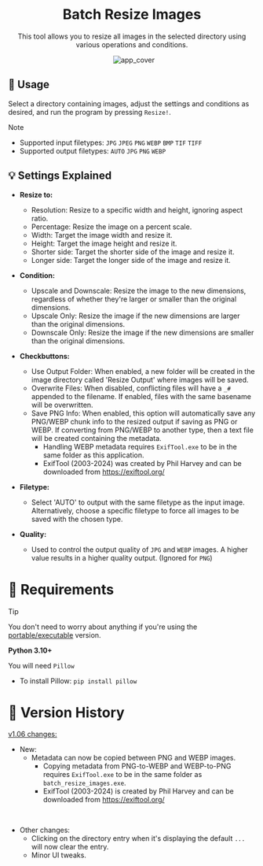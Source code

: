 <h1 align="center">Batch Resize Images</h1>

<p align="center">This tool allows you to resize all images in the selected directory using various operations and conditions.</p>

<p align="center">
  <img src="https://github.com/Nenotriple/batch_resize_images/assets/70049990/e63253d7-5185-464e-92ea-fc985f1aa9ce" alt="app_cover">
</p>


## 📝 Usage

Select a directory containing images, adjust the settings and conditions as desired, and run the program by pressing `Resize!`.

> [!NOTE]
> - Supported input filetypes: `JPG` `JPEG` `PNG` `WEBP` `BMP` `TIF` `TIFF`
> - Supported output filetypes: `AUTO` `JPG` `PNG` `WEBP`


## 💡 Settings Explained

- **Resize to:**
  - Resolution: Resize to a specific width and height, ignoring aspect ratio.
  - Percentage: Resize the image on a percent scale.
  - Width: Target the image width and resize it.
  - Height: Target the image height and resize it.
  - Shorter side: Target the shorter side of the image and resize it.
  - Longer side: Target the longer side of the image and resize it.

- **Condition:**
  - Upscale and Downscale: Resize the image to the new dimensions, regardless of whether they're larger or smaller than the original dimensions.
  - Upscale Only: Resize the image if the new dimensions are larger than the original dimensions.
  - Downscale Only: Resize the image if the new dimensions are smaller than the original dimensions.

- **Checkbuttons:**
  - Use Output Folder: When enabled, a new folder will be created in the image directory called 'Resize Output' where images will be saved.
  - Overwrite Files: When disabled, conflicting files will have a `_#` appended to the filename. If enabled, files with the same basename will be overwritten.
  - Save PNG Info: When enabled, this option will automatically save any PNG/WEBP chunk info to the resized output if saving as PNG or WEBP. If converting from PNG/WEBP to another type, then a text file will be created containing the metadata.
    - Handling WEBP metadata requires `ExifTool.exe` to be in the same folder as this application.
    - ExifTool (2003-2024) was created by Phil Harvey and can be downloaded from https://exiftool.org/

- **Filetype:**
  - Select 'AUTO' to output with the same filetype as the input image. Alternatively, choose a specific filetype to force all images to be saved with the chosen type.

- **Quality:**
  - Used to control the output quality of `JPG` and `WEBP` images. A higher value results in a higher quality output. (Ignored for `PNG`)


# 🚩 Requirements

> [!TIP]
> You don't need to worry about anything if you're using the [portable/executable](https://github.com/Nenotriple/batch_resize_images/releases?q=executable&expanded=true) version.

**Python 3.10+**

You will need `Pillow`

 - To install Pillow: `pip install pillow`


# 📜 Version History

[v1.06 changes:](https://github.com/Nenotriple/batch_resize_images/releases/tag/v1.06)

  - New:
      - Metadata can now be copied between PNG and WEBP images.
        - Copying metadata from PNG-to-WEBP and WEBP-to-PNG requires `ExifTool.exe` to be in the same folder as `batch_resize_images.exe`.
        - ExifTool (2003-2024) is created by Phil Harvey and can be downloaded from https://exiftool.org/

<br>

  - Other changes:
    - Clicking on the directory entry when it's displaying the default `...` will now clear the entry.
    - Minor UI tweaks.
